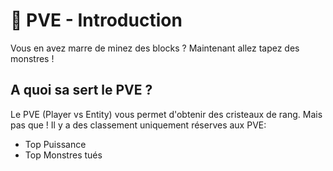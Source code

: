 # 🧟 PVE - Introduction

Vous en avez marre de minez des blocks ?
Maintenant allez tapez des monstres !

## A quoi sa sert le PVE ?
Le PVE (Player vs Entity) vous permet d'obtenir des cristeaux de rang.
Mais pas que !
Il y a des classement uniquement réserves aux PVE:
- Top Puissance
- Top Monstres tués

